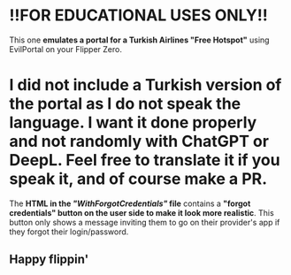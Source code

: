# !!FOR EDUCATIONAL USES ONLY!!
This one **emulates a portal for a Turkish Airlines "Free Hotspot"** using EvilPortal on your Flipper Zero.

# I did not include a Turkish version of the portal as I do not speak the language. I want it done properly and not randomly with ChatGPT or DeepL. Feel free to translate it if you speak it, and of course make a PR.


The **HTML in the *"WithForgotCredentials"* file** contains a **"forgot credentials" button on the user side to make it look more realistic**. This button only shows a message inviting them to go on their provider's app if they forgot their login/password.
## Happy flippin'

